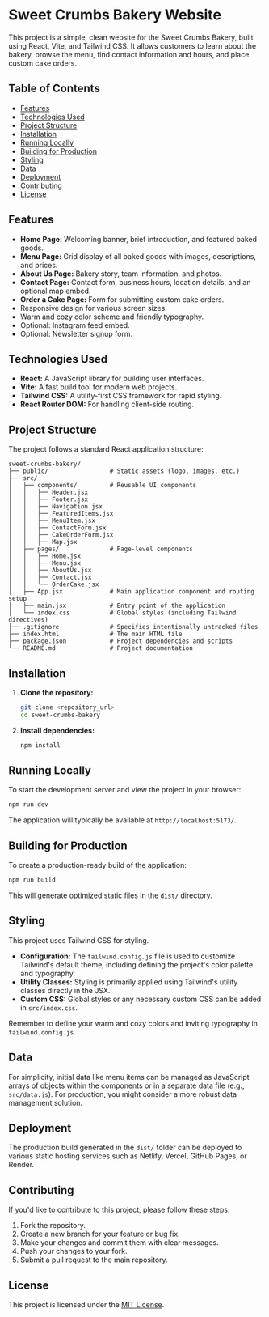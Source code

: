 # Sweet Crumbs Bakery Website

This project is a simple, clean website for the Sweet Crumbs Bakery, built using React, Vite, and Tailwind CSS. It allows customers to learn about the bakery, browse the menu, find contact information and hours, and place custom cake orders.

## Table of Contents

- [Features](#features)
- [Technologies Used](#technologies-used)
- [Project Structure](#project-structure)
- [Installation](#installation)
- [Running Locally](#running-locally)
- [Building for Production](#building-for-production)
- [Styling](#styling)
- [Data](#data)
- [Deployment](#deployment)
- [Contributing](#contributing)
- [License](#license)

## Features

- **Home Page:** Welcoming banner, brief introduction, and featured baked goods.
- **Menu Page:** Grid display of all baked goods with images, descriptions, and prices.
- **About Us Page:** Bakery story, team information, and photos.
- **Contact Page:** Contact form, business hours, location details, and an optional map embed.
- **Order a Cake Page:** Form for submitting custom cake orders.
- Responsive design for various screen sizes.
- Warm and cozy color scheme and friendly typography.
- Optional: Instagram feed embed.
- Optional: Newsletter signup form.

## Technologies Used

- **React:** A JavaScript library for building user interfaces.
- **Vite:** A fast build tool for modern web projects.
- **Tailwind CSS:** A utility-first CSS framework for rapid styling.
- **React Router DOM:** For handling client-side routing.

## Project Structure

The project follows a standard React application structure:

```
sweet-crumbs-bakery/
├── public/                 # Static assets (logo, images, etc.)
├── src/
│   ├── components/         # Reusable UI components
│   │   ├── Header.jsx
│   │   ├── Footer.jsx
│   │   ├── Navigation.jsx
│   │   ├── FeaturedItems.jsx
│   │   ├── MenuItem.jsx
│   │   ├── ContactForm.jsx
│   │   ├── CakeOrderForm.jsx
│   │   ├── Map.jsx
│   ├── pages/              # Page-level components
│   │   ├── Home.jsx
│   │   ├── Menu.jsx
│   │   ├── AboutUs.jsx
│   │   ├── Contact.jsx
│   │   └── OrderCake.jsx
│   ├── App.jsx             # Main application component and routing setup
│   ├── main.jsx            # Entry point of the application
│   └── index.css           # Global styles (including Tailwind directives)
├── .gitignore              # Specifies intentionally untracked files
├── index.html              # The main HTML file
├── package.json            # Project dependencies and scripts
└── README.md               # Project documentation
```

## Installation

1.  **Clone the repository:**

    ```bash
    git clone <repository_url>
    cd sweet-crumbs-bakery
    ```

2.  **Install dependencies:**

    ```bash
    npm install
    ```

## Running Locally

To start the development server and view the project in your browser:

```bash
npm run dev
```

The application will typically be available at `http://localhost:5173/`.

## Building for Production

To create a production-ready build of the application:

```bash
npm run build
```

This will generate optimized static files in the `dist/` directory.

## Styling

This project uses Tailwind CSS for styling.

-   **Configuration:** The `tailwind.config.js` file is used to customize Tailwind's default theme, including defining the project's color palette and typography.
-   **Utility Classes:** Styling is primarily applied using Tailwind's utility classes directly in the JSX.
-   **Custom CSS:** Global styles or any necessary custom CSS can be added in `src/index.css`.

Remember to define your warm and cozy colors and inviting typography in `tailwind.config.js`.

## Data

For simplicity, initial data like menu items can be managed as JavaScript arrays of objects within the components or in a separate data file (e.g., `src/data.js`). For production, you might consider a more robust data management solution.

## Deployment

The production build generated in the `dist/` folder can be deployed to various static hosting services such as Netlify, Vercel, GitHub Pages, or Render.

## Contributing

If you'd like to contribute to this project, please follow these steps:

1.  Fork the repository.
2.  Create a new branch for your feature or bug fix.
3.  Make your changes and commit them with clear messages.
4.  Push your changes to your fork.
5.  Submit a pull request to the main repository.

## License

This project is licensed under the [MIT License](LICENSE).
```